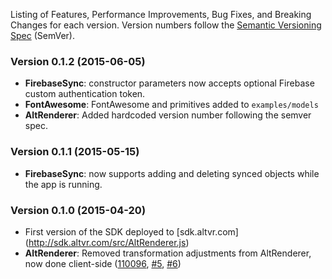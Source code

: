 Listing of Features, Performance Improvements, Bug Fixes, and Breaking Changes for each version. Version numbers follow the [Semantic Versioning Spec](http://semver.org) (SemVer).

### Version 0.1.2 (2015-06-05)
* **FirebaseSync**: constructor parameters now accepts optional Firebase custom authentication token.
* **FontAwesome**: FontAwesome and primitives added to `examples/models`
* **AltRenderer**: Added hardcoded version number following the semver spec.

### Version 0.1.1 (2015-05-15)
* **FirebaseSync**: now supports adding and deleting synced objects while the app is running. 

### Version 0.1.0 (2015-04-20)
* First version of the SDK deployed to [sdk.altvr.com] (http://sdk.altvr.com/src/AltRenderer.js)
* **AltRenderer**: Removed transformation adjustments from AltRenderer, now done client-side 
([110096](../../commit/110096730d26e48d5d3457d5491c0ffbfa1dc7a9), [#5](../../issues/5), [#6](../../issues/6))

